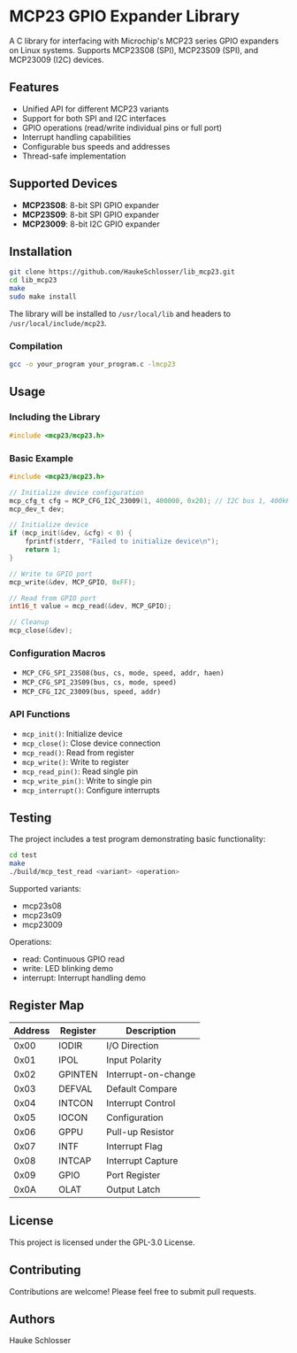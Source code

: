 # MCP23 GPIO Expander Library

A C library for interfacing with Microchip's MCP23 series GPIO expanders on Linux systems. Supports MCP23S08 (SPI), MCP23S09 (SPI), and MCP23009 (I2C) devices.

## Features

- Unified API for different MCP23 variants
- Support for both SPI and I2C interfaces
- GPIO operations (read/write individual pins or full port)
- Interrupt handling capabilities
- Configurable bus speeds and addresses
- Thread-safe implementation

## Supported Devices

- **MCP23S08**: 8-bit SPI GPIO expander
- **MCP23S09**: 8-bit SPI GPIO expander
- **MCP23009**: 8-bit I2C GPIO expander

## Installation

```bash
git clone https://github.com/HaukeSchlosser/lib_mcp23.git
cd lib_mcp23
make
sudo make install
```

The library will be installed to `/usr/local/lib` and headers to `/usr/local/include/mcp23`.

### Compilation

```bash
gcc -o your_program your_program.c -lmcp23
```

## Usage

### Including the Library

```c
#include <mcp23/mcp23.h>
```

### Basic Example

```c
#include <mcp23/mcp23.h>

// Initialize device configuration
mcp_cfg_t cfg = MCP_CFG_I2C_23009(1, 400000, 0x20); // I2C bus 1, 400kHz, addr 0x20
mcp_dev_t dev;

// Initialize device
if (mcp_init(&dev, &cfg) < 0) {
    fprintf(stderr, "Failed to initialize device\n");
    return 1;
}

// Write to GPIO port
mcp_write(&dev, MCP_GPIO, 0xFF);

// Read from GPIO port
int16_t value = mcp_read(&dev, MCP_GPIO);

// Cleanup
mcp_close(&dev);
```

### Configuration Macros

- `MCP_CFG_SPI_23S08(bus, cs, mode, speed, addr, haen)`
- `MCP_CFG_SPI_23S09(bus, cs, mode, speed)`
- `MCP_CFG_I2C_23009(bus, speed, addr)`

### API Functions

- `mcp_init()`: Initialize device
- `mcp_close()`: Close device connection
- `mcp_read()`: Read from register
- `mcp_write()`: Write to register
- `mcp_read_pin()`: Read single pin
- `mcp_write_pin()`: Write to single pin
- `mcp_interrupt()`: Configure interrupts

## Testing

The project includes a test program demonstrating basic functionality:

```bash
cd test
make
./build/mcp_test_read <variant> <operation>
```

Supported variants:
- mcp23s08
- mcp23s09
- mcp23009

Operations:
- read: Continuous GPIO read
- write: LED blinking demo
- interrupt: Interrupt handling demo

## Register Map

| Address | Register | Description |
|---------|----------|-------------|
| 0x00    | IODIR    | I/O Direction |
| 0x01    | IPOL     | Input Polarity |
| 0x02    | GPINTEN  | Interrupt-on-change |
| 0x03    | DEFVAL   | Default Compare |
| 0x04    | INTCON   | Interrupt Control |
| 0x05    | IOCON    | Configuration |
| 0x06    | GPPU     | Pull-up Resistor |
| 0x07    | INTF     | Interrupt Flag |
| 0x08    | INTCAP   | Interrupt Capture |
| 0x09    | GPIO     | Port Register |
| 0x0A    | OLAT     | Output Latch |

## License

This project is licensed under the GPL-3.0 License. 

## Contributing

Contributions are welcome! Please feel free to submit pull requests.

## Authors

Hauke Schlosser